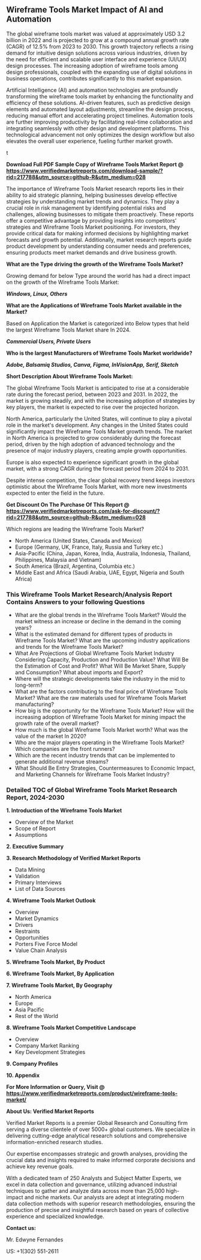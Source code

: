 <h2>Wireframe Tools Market Impact of AI and Automation</h2><p>The global wireframe tools market was valued at approximately USD 3.2 billion in 2022 and is projected to grow at a compound annual growth rate (CAGR) of 12.5% from 2023 to 2030. This growth trajectory reflects a rising demand for intuitive design solutions across various industries, driven by the need for efficient and scalable user interface and experience (UI/UX) design processes. The increasing adoption of wireframe tools among design professionals, coupled with the expanding use of digital solutions in business operations, contributes significantly to this market expansion.</p><p>Artificial Intelligence (AI) and automation technologies are profoundly transforming the wireframe tools market by enhancing the functionality and efficiency of these solutions. AI-driven features, such as predictive design elements and automated layout adjustments, streamline the design process, reducing manual effort and accelerating project timelines. Automation tools are further improving productivity by facilitating real-time collaboration and integrating seamlessly with other design and development platforms. This technological advancement not only optimizes the design workflow but also elevates the overall user experience, fueling further market growth.</p>t</p><p id="" class=""><strong>Download Full PDF Sample Copy of Wireframe Tools Market Report @ <a href="https://www.verifiedmarketreports.com/download-sample/?rid=217788&utm_source=github-R&utm_medium=028" target="_blank">https://www.verifiedmarketreports.com/download-sample/?rid=217788&utm_source=github-R&utm_medium=028</a></strong></p><p>The importance of&nbsp;Wireframe Tools Market research reports lies in their ability to aid strategic planning, helping businesses develop effective strategies by understanding market trends and dynamics. They play a crucial role in risk management by identifying potential risks and challenges, allowing businesses to mitigate them proactively. These reports offer a competitive advantage by providing insights into competitors' strategies and Wireframe Tools Market positioning. For investors, they provide critical data for making informed decisions by highlighting market forecasts and growth potential. Additionally, market research reports guide product development by understanding consumer needs and preferences, ensuring products meet market demands and drive business growth.</p><p><strong>What are the&nbsp;Type driving the growth of the Wireframe Tools Market?</strong></p><p id="" class="">Growing demand for below Type around the world has had a direct impact on the growth of the Wireframe Tools Market:</p><em><strong>Windows, Linux, Others</strong></em></p><strong>What are the&nbsp;Applications&nbsp;of Wireframe Tools Market available in the Market?</strong></p><p id="" class="">Based on Application the Market is categorized into Below types that held the largest Wireframe Tools Market share In 2024.</p><em><strong>Commercial Users, Private Users</strong></em></p><strong>Who is the largest Manufacturers of Wireframe Tools Market worldwide?</strong></p><p><em><strong>Adobe, Balsamiq Studios, Canva, Figma, InVisionApp, Serif, Sketch</strong></em></p><p id="" class=""><strong>Short Description About Wireframe Tools Market:</strong></p><p>The global Wireframe Tools Market is anticipated to rise at a considerable rate during the forecast period, between 2023 and 2031. In 2022, the market is growing steadily, and with the increasing adoption of strategies by key players, the market is expected to rise over the projected horizon.</p><p>North America, particularly the United States, will continue to play a pivotal role in the market's development. Any changes in the United States could significantly impact the Wireframe Tools Market growth trends. The market in North America is projected to grow considerably during the forecast period, driven by the high adoption of advanced technology and the presence of major industry players, creating ample growth opportunities.</p><p>Europe is also expected to experience significant growth in the global market, with a strong CAGR during the forecast period from 2024 to 2031.</p><p>Despite intense competition, the clear global recovery trend keeps investors optimistic about the Wireframe Tools Market, with more new investments expected to enter the field in the future.</p><p id="" class=""><strong>Get Discount On The Purchase Of This Report @ <a href="https://www.verifiedmarketreports.com/ask-for-discount/?rid=217788&utm_source=github-R&utm_medium=028" target="_blank">https://www.verifiedmarketreports.com/ask-for-discount/?rid=217788&utm_source=github-R&utm_medium=028</a></strong></p>Which regions are leading the Wireframe Tools Market?</p><ul><li>North America (United States, Canada and Mexico)</li><li>Europe (Germany, UK, France, Italy, Russia and Turkey etc.)</li><li>Asia-Pacific (China, Japan, Korea, India, Australia, Indonesia, Thailand, Philippines, Malaysia and Vietnam)</li><li>South America (Brazil, Argentina, Columbia etc.)</li><li>Middle East and Africa (Saudi Arabia, UAE, Egypt, Nigeria and South Africa)</li></ul><h3 id="" class="">This Wireframe Tools Market Research/Analysis Report Contains Answers to your following Questions</h3><ul><li>What are the global trends in the Wireframe Tools Market? Would the market witness an increase or decline in the demand in the coming years?</li><li>What is the estimated demand for different types of products in Wireframe Tools Market? What are the upcoming industry applications and trends for the Wireframe Tools Market?</li><li>What Are Projections of Global Wireframe Tools Market Industry Considering Capacity, Production and Production Value? What Will Be the Estimation of Cost and Profit? What Will Be Market Share, Supply and Consumption? What about imports and Export?</li><li>Where will the strategic developments take the industry in the mid to long-term?</li><li>What are the factors contributing to the final price of Wireframe Tools Market? What are the raw materials used for Wireframe Tools Market manufacturing?</li><li>How big is the opportunity for the Wireframe Tools Market? How will the increasing adoption of Wireframe Tools Market for mining impact the growth rate of the overall market?</li><li>How much is the global Wireframe Tools Market worth? What was the value of the market In 2020?</li><li>Who are the major players operating in the Wireframe Tools Market? Which companies are the front runners?</li><li>Which are the recent industry trends that can be implemented to generate additional revenue streams?</li><li>What Should Be Entry Strategies, Countermeasures to Economic Impact, and Marketing Channels for Wireframe Tools Market Industry?</li></ul><h3 id="" class="">Detailed TOC of Global Wireframe Tools Market Research Report, 2024-2030</h3><p id="" class=""><strong>1. Introduction of the Wireframe Tools Market</strong></p><ul><li>Overview of the Market</li><li>Scope of Report</li><li>Assumptions</li></ul><p id="" class=""><strong>2. Executive Summary</strong></p><p id="" class=""><strong>3. Research Methodology of Verified Market Reports</strong></p><ul><li>Data Mining</li><li>Validation</li><li>Primary Interviews</li><li>List of Data Sources</li></ul><p id="" class=""><strong>4. Wireframe Tools Market Outlook</strong></p><ul><li>Overview</li><li>Market Dynamics</li><li>Drivers</li><li>Restraints</li><li>Opportunities</li><li>Porters Five Force Model</li><li>Value Chain Analysis</li></ul><p id="" class=""><strong>5. Wireframe Tools Market, By Product</strong></p><p id="" class=""><strong>6. Wireframe Tools Market, By Application</strong></p><p id="" class=""><strong>7. Wireframe Tools Market, By Geography</strong></p><ul><li>North America</li><li>Europe</li><li>Asia Pacific</li><li>Rest of the World</li></ul><p id="" class=""><strong>8. Wireframe Tools Market Competitive Landscape</strong></p><ul><li>Overview</li><li>Company Market Ranking</li><li>Key Development Strategies</li></ul><p id="" class=""><strong>9. Company Profiles</strong></p><p id="" class=""><strong>10. Appendix</strong></p><p id="" class=""><strong>For More Information or Query, Visit @ <a href="https://www.verifiedmarketreports.com/product/wireframe-tools-market/" target="_blank">https://www.verifiedmarketreports.com/product/wireframe-tools-market/</a></strong></p><p id="" class=""><strong>About Us: Verified Market Reports</strong></p><p id="" class="">Verified Market Reports is a premier Global Research and Consulting firm serving a diverse clientele of over 5000+ global customers. We specialize in delivering cutting-edge analytical research solutions and comprehensive information-enriched research studies.</p><p id="" class="">Our expertise encompasses strategic and growth analyses, providing the crucial data and insights required to make informed corporate decisions and achieve key revenue goals.</p><p id="" class="">With a dedicated team of 250 Analysts and Subject Matter Experts, we excel in data collection and governance, utilizing advanced industrial techniques to gather and analyze data across more than 25,000 high-impact and niche markets. Our analysts are adept at integrating modern data collection methods with superior research methodologies, ensuring the production of precise and insightful research based on years of collective experience and specialized knowledge.</p><p id="" class=""><strong>Contact us:</strong></p><p id="" class="">Mr. Edwyne Fernandes</p><p id="" class="">US: +1(302) 551-2611</p>
